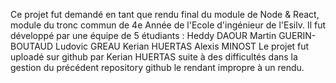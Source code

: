 Ce projet fut demandé en tant que rendu final du module de Node & React, module du tronc commun de 4e Année de l'Ecole d'ingénieur de l'Esilv.
Il fut développé par une équipe de 5 étudiants :
  Heddy DAOUR
  Martin GUERIN-BOUTAUD
  Ludovic GREAU
  Kerian HUERTAS 
  Alexis MINOST
Le projet fut uploadé sur github par Kerian HUERTAS suite à des difficultés dans la gestion du précédent repository github le rendant impropre à un rendu.
